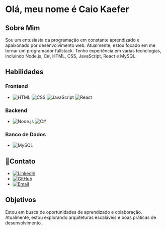 # <strong>Olá, meu nome é Caio Kaefer</strong>

## Sobre Mim
Sou um entusiasta da programação em constante aprendizado e apaixonado por desenvolvimento web. Atualmente, estou focado em me tornar um programador fullstack. Tenho experiência em várias tecnologias, incluindo Node.js, C#, HTML, CSS, JavaScript, React e MySQL.
## Habilidades

### Frontend
- ![HTML](https://img.shields.io/badge/-HTML5-E34F26?style=flat&logo=html5&logoColor=white) ![CSS](https://img.shields.io/badge/-CSS3-1572B6?style=flat&logo=css3&logoColor=white) ![JavaScript](https://img.shields.io/badge/-JavaScript-F7DF1E?style=flat&logo=javascript&logoColor=black) ![React](https://img.shields.io/badge/-React-61DAFB?style=flat&logo=react&logoColor=black)

### Backend
- ![Node.js](https://img.shields.io/badge/-Node.js-339933?style=flat&logo=node.js&logoColor=white) ![C#](https://img.shields.io/badge/-C%23-239120?style=flat&logo=c-sharp&logoColor=white)

### Banco de Dados
- ![MySQL](https://img.shields.io/badge/-MySQL-4479A1?style=flat&logo=mysql&logoColor=white)

## 📱Contato
- [![LinkedIn](https://img.shields.io/badge/LinkedIn-Connect-blue?logo=linkedin)](https://www.linkedin.com/in/caio-kaefer)
- [![GitHub](https://img.shields.io/badge/GitHub-Follow-lightgrey?logo=github)](https://github.com/Caio-Kaefer)
- [![Email](https://img.shields.io/badge/Email-Contact-red?logo=gmail)](mailto:kaefer.caio@gmail.com)

## Objetivos
Estou em busca de oportunidades de aprendizado e colaboração. Atualmente, estou explorando arquiteturas escaláveis e boas práticas de desenvolvimento.

